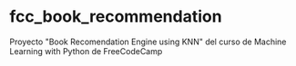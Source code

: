 # fcc_book_recommendation
Proyecto "Book Recomendation Engine using KNN" del curso de Machine Learning with Python de FreeCodeCamp
